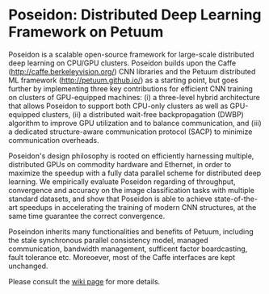 # Poseidon: Distributed Deep Learning Framework on Petuum


Poseidon is a scalable open-source framework for large-scale distributed deep learning on CPU/GPU clusters.
Poseidon builds upon the Caffe (http://caffe.berkeleyvision.org/) CNN libraries and the Petuum distributed ML framework (http://petuum.github.io/) as a starting point, but goes further by implementing three key contributions for efficient CNN training on clusters of GPU-equipped machines: (i) a three-level hybrid architecture that allows Poseidon to support both CPU-only clusters as well as GPU-equipped clusters, (ii) a distributed wait-free backpropagation (DWBP) algorithm to improve GPU utilization and to balance communication, and (iii) a dedicated structure-aware communication protocol (SACP) to minimize communication overheads.

Poseidon's design philosophy is rooted on efficiently harnessing multiple, distributed GPUs on commodity hardware and Ethernet, in order to maximize the speedup with a fully data parallel scheme for distributed deep learning. We empirically evaluate Poseidon regarding of throughput, convergence and accuracy on the image classification tasks with multiple standard datasets, and show that Poseidon is able to achieve state-of-the-art speedups in accelerating the training of modern CNN structures, at the same time guarantee the correct convergence. 

Poseindon inherits many functionalities and benefits of Petuum, including the stale synchronous parallel consistency model, managed communication, bandwidth management, sufficent factor boardcasting, fault tolerance etc. Moreoever, most of the Caffe interfaces are kept unchanged.

Please consult the [wiki
page](https://github.com/petuum/bosen/wiki/CNN:-Caffe-on-Petuum) for more
details.

